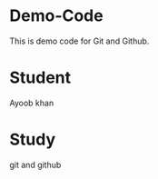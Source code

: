 # Demo-Code
This is demo code for Git and Github. 
# Student
 Ayoob khan
 # Study
 git and github


